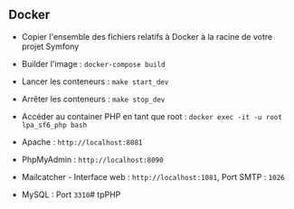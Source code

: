Docker
--------------
*  Copier l'ensemble des fichiers relatifs à Docker à la racine de votre projet Symfony

*  Builder l'image : `docker-compose build`
*  Lancer les conteneurs : `make start_dev`
*  Arrêter les conteneurs : `make stop_dev`
*  Accéder au container PHP en tant que root : `docker exec -it -u root lpa_sf6_php bash`

*  Apache : `http://localhost:8081`
*  PhpMyAdmin : `http://localhost:8090`
*  Mailcatcher - Interface web : `http://localhost:1081`, Port SMTP : `1026`
*  MySQL : Port `3310`# tpPHP
